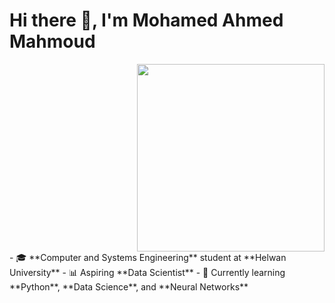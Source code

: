 # Hi there 👋, I'm Mohamed Ahmed Mahmoud

<!-- Add a Data Science-related GIF aligned to the right -->
<div align="right">
  <img src="https://media.giphy.com/media/iIqmM5tTjmpOB9mpbn/giphy.gif" width="300" height="auto"/>
</div>
- 🎓 **Computer and Systems Engineering** student at **Helwan University**
- 📊 Aspiring **Data Scientist**
- 🌱 Currently learning **Python**, **Data Science**, and **Neural Networks**
